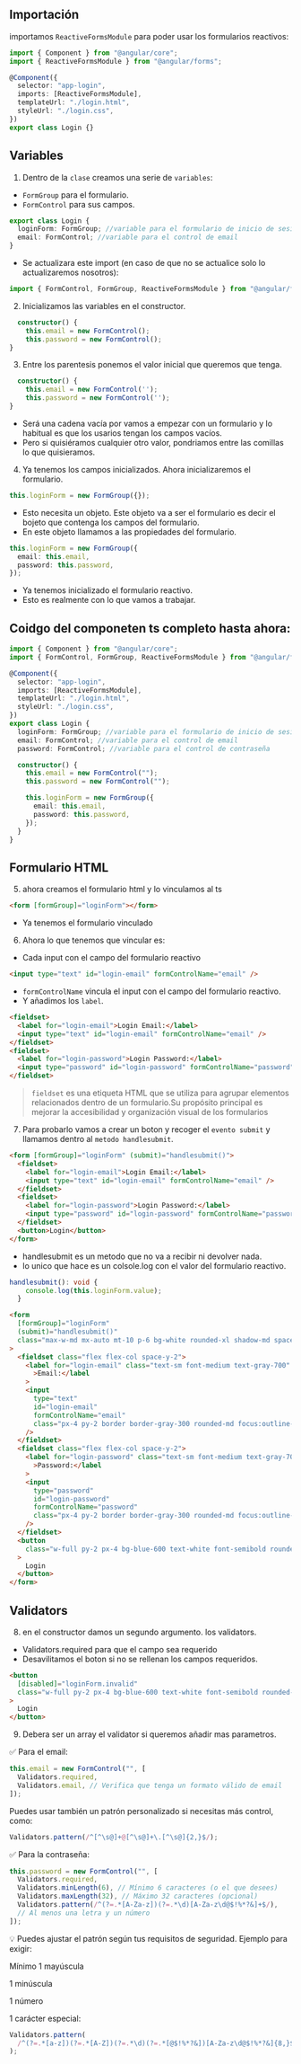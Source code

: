 ## Importación

importamos `ReactiveFormsModule` para poder usar los formularios reactivos:

```ts
import { Component } from "@angular/core";
import { ReactiveFormsModule } from "@angular/forms";

@Component({
  selector: "app-login",
  imports: [ReactiveFormsModule],
  templateUrl: "./login.html",
  styleUrl: "./login.css",
})
export class Login {}
```

## Variables

1. Dentro de la `clase` creamos una serie de `variables`:

- `FormGroup` para el formulario.
- `FormControl` para sus campos.

```ts
export class Login {
  loginForm: FormGroup; //variable para el formulario de inicio de sesión
  email: FormControl; //variable para el control de email
}
```

- Se actualizara este import (en caso de que no se actualice solo lo actualizaremos nosotros):

```ts
import { FormControl, FormGroup, ReactiveFormsModule } from "@angular/forms";
```

2. Inicializamos las variables en el constructor.

```ts
  constructor() {
    this.email = new FormControl();
    this.password = new FormControl();
}
```

3. Entre los parentesis ponemos el valor inicial que queremos que tenga.

```ts
  constructor() {
    this.email = new FormControl('');
    this.password = new FormControl('');
}
```

- Será una cadena vacía por vamos a empezar con un formulario y lo habitual es que los usarios tengan los campos vacíos.
- Pero si quisiéramos cualquier otro valor, pondriamos entre las comillas lo que quisieramos.

4. Ya tenemos los campos inicializados. Ahora inicializaremos el formulario.

```ts
this.loginForm = new FormGroup({});
```

- Esto necesita un objeto. Este objeto va a ser el formulario es decir el bojeto que contenga los campos del formulario.
- En este objeto llamamos a las propiedades del formulario.

```ts
this.loginForm = new FormGroup({
  email: this.email,
  password: this.password,
});
```

- Ya tenemos inicializado el formulario reactivo.
- Esto es realmente con lo que vamos a trabajar.

## Coidgo del componeten ts completo hasta ahora:

```ts
import { Component } from "@angular/core";
import { FormControl, FormGroup, ReactiveFormsModule } from "@angular/forms";

@Component({
  selector: "app-login",
  imports: [ReactiveFormsModule],
  templateUrl: "./login.html",
  styleUrl: "./login.css",
})
export class Login {
  loginForm: FormGroup; //variable para el formulario de inicio de sesión
  email: FormControl; //variable para el control de email
  password: FormControl; //variable para el control de contraseña

  constructor() {
    this.email = new FormControl("");
    this.password = new FormControl("");

    this.loginForm = new FormGroup({
      email: this.email,
      password: this.password,
    });
  }
}
```

## Formulario HTML

5. ahora creamos el formulario html y lo vinculamos al ts

```html
<form [formGroup]="loginForm"></form>
```

- Ya tenemos el formulario vinculado

6. Ahora lo que tenemos que vincular es:

- Cada input con el campo del formulario reactivo

```html
<input type="text" id="login-email" formControlName="email" />
```

- `formControlName` vincula el input con el campo del formulario reactivo.
- Y añadimos los `label`.

```html
<fieldset>
  <label for="login-email">Login Email:</label>
  <input type="text" id="login-email" formControlName="email" />
</fieldset>
<fieldset>
  <label for="login-password">Login Password:</label>
  <input type="password" id="login-password" formControlName="password" />
</fieldset>
```

> `fieldset` es una etiqueta HTML que se utiliza para agrupar elementos relacionados dentro de un formulario.Su propósito principal es mejorar la accesibilidad y organización visual de los formularios

7. Para probarlo vamos a crear un boton y recoger el `evento submit` y llamamos dentro al `metodo handlesubmit`.

```html
<form [formGroup]="loginForm" (submit)="handlesubmit()">
  <fieldset>
    <label for="login-email">Login Email:</label>
    <input type="text" id="login-email" formControlName="email" />
  </fieldset>
  <fieldset>
    <label for="login-password">Login Password:</label>
    <input type="password" id="login-password" formControlName="password" />
  </fieldset>
  <button>Login</button>
</form>
```

- handlesubmit es un metodo que no va a recibir ni devolver nada.
- lo unico que hace es un colsole.log con el valor del formulario reactivo.

```ts
handlesubmit(): void {
    console.log(this.loginForm.value);
  }
```

```html
<form
  [formGroup]="loginForm"
  (submit)="handlesubmit()"
  class="max-w-md mx-auto mt-10 p-6 bg-white rounded-xl shadow-md space-y-6"
>
  <fieldset class="flex flex-col space-y-2">
    <label for="login-email" class="text-sm font-medium text-gray-700"
      >Email:</label
    >
    <input
      type="text"
      id="login-email"
      formControlName="email"
      class="px-4 py-2 border border-gray-300 rounded-md focus:outline-none focus:ring-2 focus:ring-blue-500 focus:border-blue-500"
    />
  </fieldset>
  <fieldset class="flex flex-col space-y-2">
    <label for="login-password" class="text-sm font-medium text-gray-700"
      >Password:</label
    >
    <input
      type="password"
      id="login-password"
      formControlName="password"
      class="px-4 py-2 border border-gray-300 rounded-md focus:outline-none focus:ring-2 focus:ring-blue-500 focus:border-blue-500"
    />
  </fieldset>
  <button
    class="w-full py-2 px-4 bg-blue-600 text-white font-semibold rounded-md hover:bg-blue-700 transition-colors duration-200"
  >
    Login
  </button>
</form>
```

## Validators

8. en el constructor damos un segundo argumento. los validators.

- Validators.required para que el campo sea requerido
- Desavilitamos el boton si no se rellenan los campos requeridos.

```html
<button
  [disabled]="loginForm.invalid"
  class="w-full py-2 px-4 bg-blue-600 text-white font-semibold rounded-md hover:bg-blue-700 transition-colors duration-200"
>
  Login
</button>
```

9. Debera ser un array el validator si queremos añadir mas parametros.

✅ Para el email:

```ts
this.email = new FormControl("", [
  Validators.required,
  Validators.email, // Verifica que tenga un formato válido de email
]);
```

Puedes usar también un patrón personalizado si necesitas más control, como:

```ts
Validators.pattern(/^[^\s@]+@[^\s@]+\.[^\s@]{2,}$/);
```

✅ Para la contraseña:

```ts
this.password = new FormControl("", [
  Validators.required,
  Validators.minLength(6), // Mínimo 6 caracteres (o el que desees)
  Validators.maxLength(32), // Máximo 32 caracteres (opcional)
  Validators.pattern(/^(?=.*[A-Za-z])(?=.*\d)[A-Za-z\d@$!%*?&]+$/),
  // Al menos una letra y un número
]);
```

💡 Puedes ajustar el patrón según tus requisitos de seguridad. Ejemplo para exigir:

Mínimo 1 mayúscula

1 minúscula

1 número

1 carácter especial:

```ts
Validators.pattern(
  /^(?=.*[a-z])(?=.*[A-Z])(?=.*\d)(?=.*[@$!%*?&])[A-Za-z\d@$!%*?&]{8,}$/
);
```
